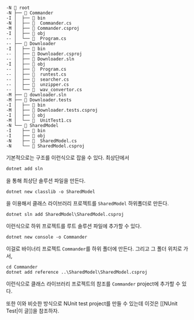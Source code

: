 ```
-N  root
-N ├──  Commander
-I │  ├──  bin
-N │  ├── 󰌛  Commander.cs
-M │  ├── 󰌛 Commander.csproj
-I │  ├──  obj
-- │  └── 󰌛  Program.cs
-- ├──  Downloader
-I │  ├──  bin
-- │  ├── 󰌛 Downloader.csproj
-- │  ├──  Downloader.sln
-I │  ├──  obj
-- │  ├── 󰌛  Program.cs
-- │  ├── 󰌛  runtest.cs
-- │  ├── 󰌛  searcher.cs
-- │  ├── 󰌛  unzipper.cs
-- │  └── 󰌛  wav_convertor.cs
-M ├──  downloader.sln
-M ├──  Downloader.tests
-I │  ├──  bin
-M │  ├── 󰌛 Downloader.tests.csproj
-I │  ├──  obj
-M │  └── 󰌛  UnitTest1.cs
-N └──  SharedModel
-I    ├──  bin
-I    ├──  obj
-N    ├── 󰌛  SharedModel.cs
-N    └── 󰌛 SharedModel.csproj
```
기본적으로는 구조를 이런식으로 잡을 수 있다. 
최상단에서 
```powershell
dotnet add sln
```
을 통해 최상단 솔루션 파일을 만든다.

```
dotnet new classlib -o SharedModel
```
을 이용해서 클래스 라이브러리 프로젝트를 `SharedModel` 하위폴더로 만든다.

```
dotnet sln add SharedModel\SharedModel.csproj
```
이런식으로 하위 프로젝트를 루트 솔루션 파일에 추가할 수 있다.

```
dotnet new console -o Commander
```
이걸로 바이너리 프로젝트 `Commander`를 하위 폴더에 만든다.
그리고 그 폴더 위치로 가서,
```
cd Commander
dotnet add reference ..\SharedModel\SharedModel.csproj
```
이런식으로 클래스 라이브러리 프로젝트의 참조를 `Commander` project에 추가할 수 있다.

또한 이와 비슷한 방식으로 NUnit test project를 만들 수 있는데 이것은 [[NUnit Test|이 글]]을 참조하자.